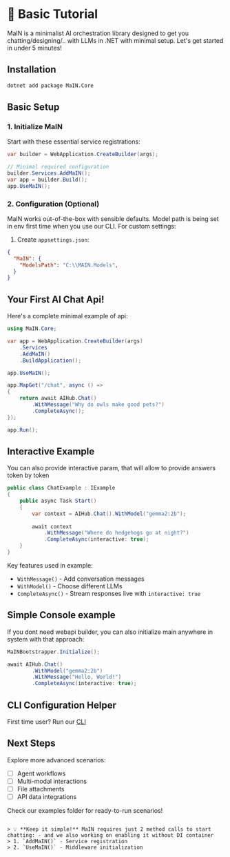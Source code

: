 # 🚀 Basic Tutorial

MaIN is a minimalist AI orchestration library designed to get you chatting/designing/.. with LLMs in .NET with minimal setup. Let's get started in under 5 minutes!

## Installation

```bash
dotnet add package MaIN.Core
```

## Basic Setup

### 1. Initialize MaIN

Start with these essential service registrations:

```csharp
var builder = WebApplication.CreateBuilder(args);

// Minimal required configuration
builder.Services.AddMaIN();
var app = builder.Build();
app.UseMaIN();
```

### 2. Configuration (Optional)

MaIN works out-of-the-box with sensible defaults. Model path is being set in env first time when you use our CLI. For custom settings: 
1. Create `appsettings.json`:
```json
{
  "MaIN": {
    "ModelsPath": "C:\\MAIN.Models",
  }
}
```

## Your First AI Chat Api!

Here's a complete minimal example of api:

```csharp
using MaIN.Core;

var app = WebApplication.CreateBuilder(args)
    .Services
    .AddMaIN()
    .BuildApplication();

app.UseMaIN();

app.MapGet("/chat", async () => 
{
    return await AIHub.Chat()
        .WithMessage("Why do owls make good pets?")
        .CompleteAsync();
});

app.Run();
```

## Interactive Example

You can also provide interactive param, that will allow to provide answers token by token

```csharp
public class ChatExample : IExample
{
    public async Task Start()
    {
        var context = AIHub.Chat().WithModel("gemma2:2b");
        
        await context
            .WithMessage("Where do hedgehogs go at night?")
            .CompleteAsync(interactive: true);
    }
}
```

Key features used in example:
- `WithMessage()` - Add conversation messages
- `WithModel()` - Choose different LLMs
- `CompleteAsync()` - Stream responses live with `interactive: true`


## Simple Console example
If you dont need webapi builder, you can also initialize main anywhere in system with that approach:

```csharp
MaINBootstrapper.Initialize();

await AIHub.Chat()
        .WithModel("gemma2:2b")
        .WithMessage("Hello, World!")
        .CompleteAsync(interactive: true);
```

## CLI Configuration Helper

First time user? Run our [CLI](#/doc/cli)

## Next Steps

Explore more advanced scenarios:
- [ ] Agent workflows
- [ ] Multi-modal interactions
- [ ] File attachments
- [ ] API data integrations

Check our examples folder for ready-to-run scenarios!
```

> 💡 **Keep it simple!** MaIN requires just 2 method calls to start chatting: - and we also working on enabling it without DI container
> 1. `AddMaIN()` - Service registration
> 2. `UseMaIN()` - Middleware initialization
```